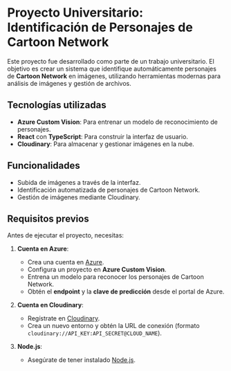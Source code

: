 # Proyecto Universitario: Identificación de Personajes de Cartoon Network  

Este proyecto fue desarrollado como parte de un trabajo universitario. El objetivo es crear un sistema que identifique automáticamente personajes de **Cartoon Network** en imágenes, utilizando herramientas modernas para análisis de imágenes y gestión de archivos.  

## Tecnologías utilizadas  
- **Azure Custom Vision**: Para entrenar un modelo de reconocimiento de personajes.  
- **React** con **TypeScript**: Para construir la interfaz de usuario.  
- **Cloudinary**: Para almacenar y gestionar imágenes en la nube.  

## Funcionalidades  
- Subida de imágenes a través de la interfaz.  
- Identificación automatizada de personajes de Cartoon Network.  
- Gestión de imágenes mediante Cloudinary.  

## Requisitos previos  
Antes de ejecutar el proyecto, necesitas:  
1. **Cuenta en Azure**:  
   - Crea una cuenta en [Azure](https://azure.microsoft.com/).  
   - Configura un proyecto en **Azure Custom Vision**.  
   - Entrena un modelo para reconocer los personajes de Cartoon Network.  
   - Obtén el **endpoint** y la **clave de predicción** desde el portal de Azure.  

2. **Cuenta en Cloudinary**:  
   - Regístrate en [Cloudinary](https://cloudinary.com/).  
   - Crea un nuevo entorno y obtén la URL de conexión (formato `cloudinary://API_KEY:API_SECRET@CLOUD_NAME`).  

3. **Node.js**:  
   - Asegúrate de tener instalado [Node.js](https://nodejs.org/).  

